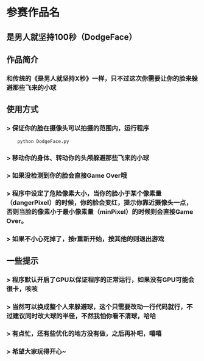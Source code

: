 # 参赛作品名
## 是男人就坚持100秒（DodgeFace）   
   
## 作品简介
### 和传统的《是男人就坚持X秒》一样，只不过这次你需要让你的脸来躲避那些飞来的小球
    
## 使用方式   
### > 保证你的脸在摄像头可以拍摄的范围内，运行程序   
```
    python DodgeFace.py
```   
### > 移动你的身体、转动你的头颅躲避那些飞来的小球   
### > 如果没检测到你的脸会直接Game Over哦   
### > 程序中设定了危险像素大小，当你的脸小于某个像素量（dangerPixel）的时候，你的脸会变红，提示你靠近摄像头一点，否则当脸的像素小于最小像素量（minPixel）的时候则会直接Game Over。   
### > 如果不小心死掉了，按**r**重新开始，按其他的则退出游戏      

## 一些提示
### > 程序默认开启了GPU以保证程序的正常运行，如果没有GPU可能会很卡，咳咳   
### > 当然可以换成整个人来躲避球，这个只需要改动一行代码就行，不过建议同时改大球的半径，不然我怕你看不清球，哈哈
### > 有点忙，还有些优化的地方没有做，之后再补吧，嘻嘻  
### > 希望大家玩得开心~
